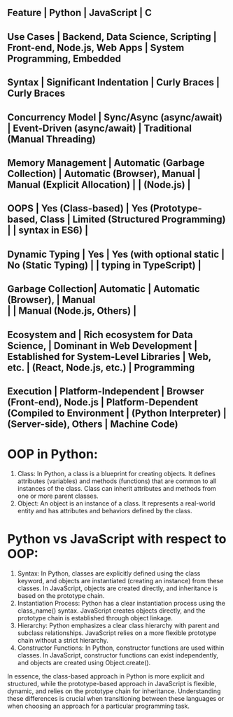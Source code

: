 Feature	          | Python	                            | JavaScript	               |     C
-------------------------------------------------------------------------------------------------------------------------
Use Cases	      | Backend, Data Science, Scripting    | Front-end, Node.js, Web Apps | System Programming, Embedded
-------------------------------------------------------------------------------------------------------------------------
Syntax	          | Significant Indentation	            | Curly Braces	               | Curly Braces
-------------------------------------------------------------------------------------------------------------------------
Concurrency Model | Sync/Async (async/await)	        | Event-Driven (async/await)   | Traditional (Manual Threading)
-------------------------------------------------------------------------------------------------------------------------
Memory Management | Automatic (Garbage Collection)	    | Automatic (Browser), Manual  | Manual (Explicit Allocation)
                  |                                     | (Node.js)	                   |
--------------------------------------------------------------------------------------------------------------------------
OOPS              |	Yes (Class-based)	                | Yes (Prototype-based, Class  | Limited (Structured Programming) 
                  |                                     | syntax in ES6)	           |
--------------------------------------------------------------------------------------------------------------------------
Dynamic Typing	  | Yes	                                | Yes (with optional static    | No (Static Typing) 
                  |                                     | typing in TypeScript)	       |
-------------------------------------------------------------------------------------------------------------------------- 
Garbage Collection|	Automatic	                        | Automatic (Browser),         |  Manual     
                  |                                     | Manual (Node.js, Others)     |
--------------------------------------------------------------------------------------------------------------------------
Ecosystem and     | Rich ecosystem for Data Science, 	| Dominant in Web Development  | Established for System-Level 
Libraries	      | Web, etc.                           | (React, Node.js, etc.)       | Programming
--------------------------------------------------------------------------------------------------------------------------
Execution         | Platform-Independent                | Browser (Front-end), Node.js | Platform-Dependent (Compiled to 
Environment       | (Python Interpreter)                | (Server-side), Others        |  Machine Code)
--------------------------------------------------------------------------------------------------------------------------

# OOP in Python:
1. Class: In Python, a class is a blueprint for creating objects. It defines attributes (variables) and methods (functions) that are common to all instances of the class. Class can inherit attributes and methods from one or more parent classes.
2. Object: An object is an instance of a class. It represents a real-world entity and has attributes and behaviors defined by the class.

# Python vs JavaScript with respect to OOP:
1. Syntax: 
    In Python, classes are explicitly defined using the class keyword, and objects are instantiated (creating an instance) from these classes.
    In JavaScript, objects are created directly, and inheritance is based on the prototype chain.
2. Instantiation Process:
    Python has a clear instantiation process using the class_name() syntax.
    JavaScript creates objects directly, and the prototype chain is established through object linkage.
3. Hierarchy:
    Python emphasizes a clear class hierarchy with parent and subclass relationships.
    JavaScript relies on a more flexible prototype chain without a strict hierarchy.
4. Constructor Functions:
    In Python, constructor functions are used within classes.
    In JavaScript, constructor functions can exist independently, and objects are created using Object.create().

In essence, the class-based approach in Python is more explicit and structured, while the prototype-based approach in JavaScript is flexible, dynamic, and relies on the prototype chain for inheritance. Understanding these differences is crucial when transitioning between these languages or when choosing an approach for a particular programming task.
